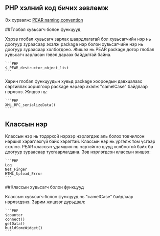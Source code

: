 PHP хэлний код бичих зөвлөмж
----------------------------
Эх сурвалж: [PEAR naming convention](http://pear.php.net/manual/en/standards.naming.php)

##Глобал хувьсагч болон функцууд

Хэрэв глобал хувьсагч зарлах шаардлагатай бол хувьсагчийн нэр нь доогуур зураасаар эхэлж package нэр болон хувьсагчийн нэр нь доогуур зураасаар холбогдоно. Жишээ нь PEAR package дотор глобал хувьсагч зарласан гэвэл дараах байдалтай байна.

	```PHP
	$_PEAR_destructor_object_list
	```
Харин глобал функцуудын хувьд package хоорондын давхцалаас сэргийлэх зорилгоор package нэрээр эхэлж "camelCase" байдлаар нэрлэнэ. Жишээ нь:

	```PHP
	XML_RPC_serializeData()
	```
## Классын нэр

Классын нэр нь тодорхой нэрээр нэрлэгдэж аль болох товчилсон нэршил хэрэглэхгүй байх хэрэгтэй. Классын нэр нь үргэлж том үсгээр эхэлнэ. PEAR классын удамшил нь нэртэйгээ шууд холбоотой байх ба доогуур зураасаар тусгаарлагдана. Зөв нэрлэгдсэн классын жишээ:

	```PHP
	Log	
	Net_Finger	
	HTML_Upload_Error
	```
##Классын хувьсагч болон функцууд

Классын хувьсагч болон функцууд нь "camelCase" байдлаар нэрлэгдэнэ. Зарим жишээг дурьдвал:

	```PHP
	$counter
	connect()
	getData()
	buildSomeWidget()
	```
